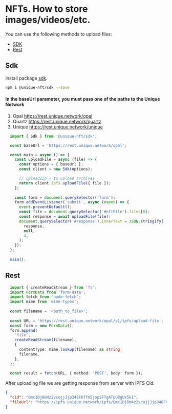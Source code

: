# NFTs. How to store images/videos/etc.

You can use the following methods to upload files:

- [SDK](#sdk)
- [Rest](#rest)

## Sdk

Install package [sdk](https://www.npmjs.com/package/@unique-nft/sdk).

```bash
npm i @unique-nft/sdk --save
```

#### In the baseUrl parameter, you must pass one of the paths to the Unique Network

1) Opal https://rest.unique.network/opal
2) Quartz https://rest.unique.network/quartz
3) Unique https://rest.unique.network/unique

```typescript
  import { Sdk } from '@unique-nft/sdk';

  const baseUrl = 'https://rest.unique.network/opal';

  const main = async () => {
    const uploadFile = async (file) => {
      const options = { baseUrl };
      const client = new Sdk(options);

      // uploadZip - to upload archives
      return client.ipfs.uploadFile({ file });
    };
  
    const form = document.querySelector('form');
    form.addEventListener('submit', async (event) => {
      event.preventDefault();
      const file = document.querySelector('#nftFile').files[0];
      const response = await uploadFile(file);
      document.querySelector('#response').innerText = JSON.stringify(
        response,
        null,
        4,
      );
    });
  };
  
  main();
```

## Rest

```typescript
  import { createReadStream } from 'fs';
  import FormData from 'form-data';
  import fetch from 'node-fetch';
  import mime from 'mime-types';
  
  const filename = '<path_to_file>';
  
  const URL = 'https://rest.unique.network/opal/v1/ipfs/upload-file';
  const form = new FormData();
  form.append(
    'file',
    createReadStream(filename),
    {
      contentType: mime.lookup(filename) as string,
      filename,
    },
  );
  
  const result = fetch(URL, { method: 'POST', body: form });
```

After uploading file we are getting response from server with IPFS Cid:

```json
{
  "cid": "Qmc1Dj8m4z2vcojjJjp348FKffmSjopSFTgATpU8gUx5k1",
  "fileUrl": "https://ipfs.unique.network/ipfs/Qmc1Dj8m4z2vcojjJjp348FKffmSjopSFTgATpU8gUx5k1"
}
```